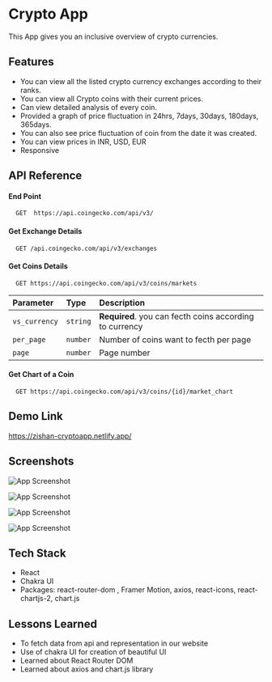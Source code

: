 
# Crypto App

This App gives you an inclusive overview of crypto currencies.


## Features

- You can view all the listed crypto currency exchanges according to their ranks.
- You can view all Crypto coins with their current prices.
- Can view detailed analysis of every coin.
- Provided a graph of price fluctuation in 24hrs, 7days, 30days, 180days, 365days.
- You can also see price fluctuation of coin from the date it was created.
- You can view prices in INR, USD, EUR
- Responsive



## API Reference

#### End Point

```http
  GET  https://api.coingecko.com/api/v3/
```

#### Get Exchange Details

```http
  GET /api.coingecko.com/api/v3/exchanges
```

#### Get Coins Details

```http
  GET https://api.coingecko.com/api/v3/coins/markets
```

| Parameter | Type     | Description                       |
| :-------- | :------- | :-------------------------------- |
| `vs_currency`| `string` | **Required**. you can fecth coins according to currency |
| `per_page`| `number`| Number of coins want to fecth per page|
| `page`| `number` | Page number|


#### Get Chart of a Coin

```http
  GET https://api.coingecko.com/api/v3/coins/{id}/market_chart
```





## Demo Link

https://zishan-cryptoapp.netlify.app/


## Screenshots

![App Screenshot](https://github.com/zishancoder/crypto-app/blob/main/src/screenshots/screenshot_1.png)

![App Screenshot](https://github.com/zishancoder/crypto-app/blob/main/src/screenshots/screenshot_2.png)

![App Screenshot](https://github.com/zishancoder/crypto-app/blob/main/src/screenshots/screenshot_3.png)

![App Screenshot](https://github.com/zishancoder/crypto-app/blob/main/src/screenshots/screenshot_4.png)
## Tech Stack

- React 
- Chakra UI
- Packages: react-router-dom , Framer Motion, axios, react-icons, react-chartjs-2, chart.js


## Lessons Learned

- To fetch data from api and representation in our website 
- Use of chakra UI for creation of beautiful UI
- Learned about React Router DOM
- Learned about axios and chart.js library

